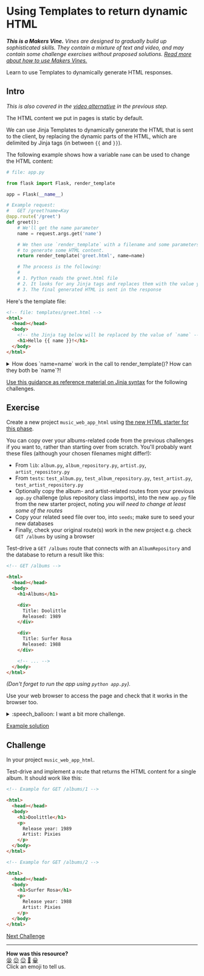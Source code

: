 # Using Templates to return dynamic HTML

_**This is a Makers Vine.** Vines are designed to gradually build up sophisticated skills. They contain a mixture of text and video, and may contain some challenge exercises without proposed solutions. [Read more about how to use Makers
Vines.](https://github.com/makersacademy/course/blob/main/labels/vines.md)_

Learn to use Templates to dynamically generate HTML responses.

## Intro

_This is also covered in the [video
alternative](https://www.youtube.com/watch?v=hiQtX-3G_f0&t=0s) in the previous
step._

The HTML content we put in pages is static by default.

We can use Jinja Templates to dynamically generate the HTML that is sent to the
client, by replacing the dynamic parts of the HTML, which are delimited by Jinja
tags (in between `{{` and `}}`).

The following example shows how a variable `name` can be used to change the HTML
content:

```python
# file: app.py

from flask import Flask, render_template

app = Flask(__name__)

# Example request:
#   GET /greet?name=Kay
@app.route('/greet')
def greet():
    # We'll get the name parameter
    name = request.args.get('name')

    # We then use `render_template` with a filename and some parameters
    # to generate some HTML content.
    return render_template('greet.html', name=name)

    # The process is the following:
    #
    # 1. Python reads the greet.html file
    # 2. It looks for any Jinja tags and replaces them with the value you gave
    # 3. The final generated HTML is sent in the response

```

Here's the template file:

```html
<!-- file: templates/greet.html -->
<html>
  <head></head>
  <body>
    <!-- the Jinja tag below will be replaced by the value of `name` -->
    <h1>Hello {{ name }}!</h1>
  </body>
</html>
```

<details>
  <summary>How does `name=name` work in the call to render_template()? How can they both be `name`?!</summary>

  ---

  The two "name" instances refer to different things.

  The first is the input parameter to the HTML file - it's the part that's going
  to match `{{ name }}` in the Jinja tag. If we changed that tag, say to
  "my_name", then we'd need to update the parameter name in the call to
  render_template i.e. `my_name=name`.

  The second is our variable in the greet() route we have defined. If we changed
  that one as well, say to "request_name", then we'd be updating the code to say
  `my_name=request_name`.

  It might be convenient to have them use the same naming convention, but it's
  useful to understand that they mean different things.

  ---
</details>

[Use this guidance as reference material on Jinja syntax](../pills/just_enough_jinja_templates.md) for the following challenges.

## Exercise

Create a new project `music_web_app_html` using [the new HTML starter for this
phase](https://github.com/makersacademy/web-applications-in-python-project-starter-html).

You can copy over your albums-related code from the previous challenges if you want
to, rather than starting over from scratch. You'll probably want these files
(although your chosen filenames might differ!):

* From `lib`: `album.py`, `album_repository.py`, `artist.py`, `artist_repository.py`
* From `tests`: `test_album.py`, `test_album_repository.py`, `test_artist.py`,
  `test_artist_repository.py`
* Optionally copy the album- and artist-related routes from your previous
  `app.py` challenge (plus repository class imports), into the new `app.py`
  file from the new starter project, noting *you will need to change at least
  some of the routes*
* Copy your related seed file over too, into `seeds`; make sure to seed your new
  databases
* Finally, check your original route(s) work in the new project e.g. check `GET
  /albums` by using a browser

Test-drive a `GET /albums` route that connects with an `AlbumRepository` and the
database to return a result like this:

```html
<!-- GET /albums -->

<html>
  <head></head>
  <body>
    <h1>Albums</h1>

    <div>
      Title: Doolittle
      Released: 1989
    </div>

    <div>
      Title: Surfer Rosa
      Released: 1988
    </div>

    <!-- ... -->
  </body>
</html>
```

_(Don't forget to run the app using `python app.py`)._

Use your web browser to access the page and check that it works in the browser
too.

<details>
  <summary>:speech_balloon: I want a bit more challenge.</summary>

  ---

  The above HTML document isn't very easy for a human to read. In the
  web-browser the Title and Release Date are all on one line. Improve this
  formatting using HTML.

  Finally, ensure the HTML validates using an online HTML validator.

  ---

</details>

[Example solution](https://www.youtube.com/watch?v=1GcIg1lDTC4&t=0s)

## Challenge

In your project `music_web_app_html`.

Test-drive and implement a route that returns the HTML content for a single
album. It should work like this:

```html
<!-- Example for GET /albums/1 -->

<html>
  <head></head>
  <body>
    <h1>Doolittle</h1>
    <p>
      Release year: 1989
      Artist: Pixies
    </p>
  </body>
</html>

<!-- Example for GET /albums/2 -->

<html>
  <head></head>
  <body>
    <h1>Surfer Rosa</h1>
    <p>
      Release year: 1988
      Artist: Pixies
    </p>
  </body>
</html>
```


[Next Challenge](03_using_links.md)

<!-- BEGIN GENERATED SECTION DO NOT EDIT -->

---

**How was this resource?**  
[😫](https://airtable.com/shrUJ3t7KLMqVRFKR?prefill_Repository=makersacademy%2Fweb-applications-in-python&prefill_File=html_challenges%2F02_using_templates_dynamic_page.md&prefill_Sentiment=😫) [😕](https://airtable.com/shrUJ3t7KLMqVRFKR?prefill_Repository=makersacademy%2Fweb-applications-in-python&prefill_File=html_challenges%2F02_using_templates_dynamic_page.md&prefill_Sentiment=😕) [😐](https://airtable.com/shrUJ3t7KLMqVRFKR?prefill_Repository=makersacademy%2Fweb-applications-in-python&prefill_File=html_challenges%2F02_using_templates_dynamic_page.md&prefill_Sentiment=😐) [🙂](https://airtable.com/shrUJ3t7KLMqVRFKR?prefill_Repository=makersacademy%2Fweb-applications-in-python&prefill_File=html_challenges%2F02_using_templates_dynamic_page.md&prefill_Sentiment=🙂) [😀](https://airtable.com/shrUJ3t7KLMqVRFKR?prefill_Repository=makersacademy%2Fweb-applications-in-python&prefill_File=html_challenges%2F02_using_templates_dynamic_page.md&prefill_Sentiment=😀)  
Click an emoji to tell us.

<!-- END GENERATED SECTION DO NOT EDIT -->
